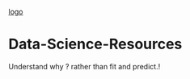 [logo](Assets/images/logo.png)

# Data-Science-Resources
Understand why ? rather than fit and predict.!
